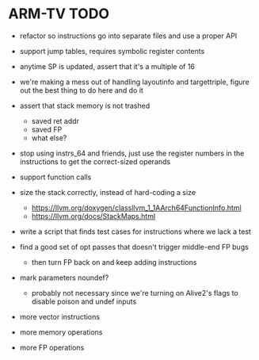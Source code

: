 # ARM-TV TODO

- refactor so instructions go into separate files and use a proper API
- support jump tables, requires symbolic register contents
- anytime SP is updated, assert that it's a multiple of 16
- we're making a mess out of handling layoutinfo and targettriple,
  figure out the best thing to do here and do it
- assert that stack memory is not trashed
  - saved ret addr
  - saved FP
  - what else?
- stop using instrs_64 and friends, just use the register numbers
  in the instructions to get the correct-sized operands
- support function calls
- size the stack correctly, instead of hard-coding a size
  - https://llvm.org/doxygen/classllvm_1_1AArch64FunctionInfo.html
  - https://llvm.org/docs/StackMaps.html
- write a script that finds test cases for instructions where we lack a test
- find a good set of opt passes that doesn't trigger middle-end FP bugs
  - then turn FP back on and keep adding instructions
- mark parameters noundef?
  - probably not necessary since we're turning on Alive2's flags to
    disable poison and undef inputs

- more vector instructions
- more memory operations
- more FP operations
